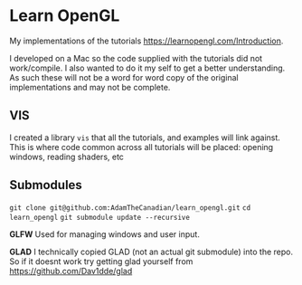 # Learn OpenGL

My implementations of the tutorials https://learnopengl.com/Introduction.

I developed on a Mac so the code supplied with the tutorials did not work/compile. I also wanted to do it my self to get a better understanding. 
As such these will not be a word for word copy of the original implementations and may not be complete.

## VIS 

I created a library `vis` that all the tutorials, and examples will link against. This is where code common across all tutorials will be placed: opening windows, reading shaders, etc

## Submodules
`git clone git@github.com:AdamTheCanadian/learn_opengl.git`
`cd learn_opengl`
`git submodule update --recursive` 

**GLFW**
Used for managing windows and user input.

**GLAD**
I technically copied GLAD (not an actual git submodule) into the repo. So if it doesnt work try getting glad yourself from 
https://github.com/Dav1dde/glad